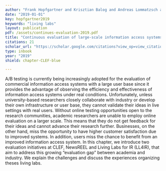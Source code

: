 ```yaml
---
author: "Frank Hopfgartner and Krisztian Balog and Andreas Lommatzsch and Liadh Kelly and Benjamin Kille and Anne Schuth and Martha Larson"
date: "2019-01-01"
key: hopfgartner2019
keywords: "living labs"
layout: publication
pdf: /assets/continues-evaluation-2019.pdf
title: "Continuous evaluation of large-scale information access systems: a case for living labs"
citations: 21
scholar_url: "https://scholar.google.com/citations?view_op=view_citation&hl=en&user=Y3ahb_wAAAAJ&pagesize=100&citation_for_view=Y3ahb_wAAAAJ:rmuvC79q63oC"
type: inbook
year: "2019"
shield: chapter-CLEF-blue

---
```


A/B testing is currently being increasingly adopted for the evaluation of commercial information access systems with a
large user base since it provides the advantage of observing the efficiency and effectiveness of information access
systems under real conditions. Unfortunately, unless university-based researchers closely collaborate with industry or
develop their own infrastructure or user base, they cannot validate their ideas in live settings with real users.
Without online testing opportunities open to the research communities, academic researchers are unable to employ online
evaluation on a larger scale. This means that they do not get feedback for their ideas and cannot advance their research
further. Businesses, on the other hand, miss the opportunity to have higher customer satisfaction due to improved
systems. In addition, users miss the chance to benefit from an improved information access system. In this chapter, we
introduce two evaluation initiatives at CLEF, NewsREEL and Living Labs for IR (LL4IR), that aim to address this growing
“evaluation gap” between academia and industry. We explain the challenges and discuss the experiences organizing theses
living labs.
